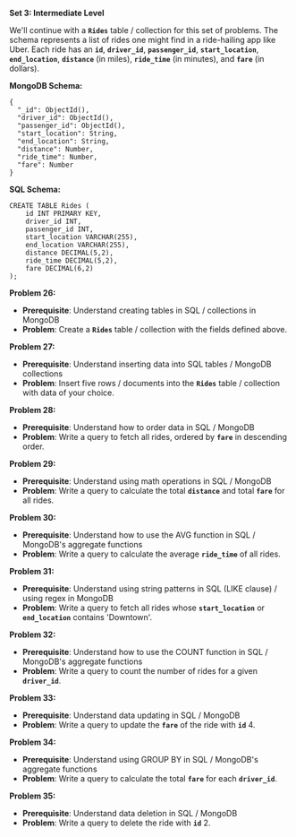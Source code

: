 **Set 3: Intermediate Level**

We'll continue with a **`Rides`** table / collection for this set of problems. The schema represents a list of rides one might find in a ride-hailing app like Uber. Each ride has an **`id`**, **`driver_id`**, **`passenger_id`**, **`start_location`**, **`end_location`**, **`distance`** (in miles), **`ride_time`** (in minutes), and **`fare`** (in dollars).

**MongoDB Schema:**

```
{
  "_id": ObjectId(),
  "driver_id": ObjectId(),
  "passenger_id": ObjectId(),
  "start_location": String,
  "end_location": String,
  "distance": Number,
  "ride_time": Number,
  "fare": Number
}

```

**SQL Schema:**

```
CREATE TABLE Rides (
    id INT PRIMARY KEY,
    driver_id INT,
    passenger_id INT,
    start_location VARCHAR(255),
    end_location VARCHAR(255),
    distance DECIMAL(5,2),
    ride_time DECIMAL(5,2),
    fare DECIMAL(6,2)
);

```

**Problem 26:**

- **Prerequisite**: Understand creating tables in SQL / collections in MongoDB
- **Problem**: Create a **`Rides`** table / collection with the fields defined above.

**Problem 27:**

- **Prerequisite**: Understand inserting data into SQL tables / MongoDB collections
- **Problem**: Insert five rows / documents into the **`Rides`** table / collection with data of your choice.

**Problem 28:**

- **Prerequisite**: Understand how to order data in SQL / MongoDB
- **Problem**: Write a query to fetch all rides, ordered by **`fare`** in descending order.

**Problem 29:**

- **Prerequisite**: Understand using math operations in SQL / MongoDB
- **Problem**: Write a query to calculate the total **`distance`** and total **`fare`** for all rides.

**Problem 30:**

- **Prerequisite**: Understand how to use the AVG function in SQL / MongoDB's aggregate functions
- **Problem**: Write a query to calculate the average **`ride_time`** of all rides.

**Problem 31:**

- **Prerequisite**: Understand using string patterns in SQL (LIKE clause) / using regex in MongoDB
- **Problem**: Write a query to fetch all rides whose **`start_location`** or **`end_location`** contains 'Downtown'.

**Problem 32:**

- **Prerequisite**: Understand how to use the COUNT function in SQL / MongoDB's aggregate functions
- **Problem**: Write a query to count the number of rides for a given **`driver_id`**.

**Problem 33:**

- **Prerequisite**: Understand data updating in SQL / MongoDB
- **Problem**: Write a query to update the **`fare`** of the ride with **`id`** 4.

**Problem 34:**

- **Prerequisite**: Understand using GROUP BY in SQL / MongoDB's aggregate functions
- **Problem**: Write a query to calculate the total **`fare`** for each **`driver_id`**.

**Problem 35:**

- **Prerequisite**: Understand data deletion in SQL / MongoDB
- **Problem**: Write a query to delete the ride with **`id`** 2.
